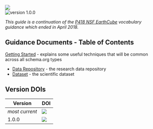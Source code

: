 <a id="top"></a>
[<img src ="https://zenodo.org/badge/DOI/10.5281/zenodo.2628755.svg"/>](https://doi.org/10.5281/zenodo.2628755)
</br>![version 1.0.0](https://img.shields.io/badge/version-1.0.0-orange.svg)


*This guide is a continuation of the [P418 NSF EarthCube](https://github.com/earthcubearchitecture-project418/p418Vocabulary) vocabulary guidance which ended in April 2018.*

<a id="guides"></a>
## Guidance Documents - Table of Contents ##
[Getting Started](/guides/GETTING-STARTED.md) - explains some useful techniques that will be common across all schema.org types
* [Data Repository](/guides/DataRepository.md) - the research data repository
* [Dataset](/guides/Dataset.md) - the scientific dataset

## Version DOIs

| Version | DOI |
| ------------- | ------------- |
|_most current_|[<img src ="https://zenodo.org/badge/DOI/10.5281/zenodo.2628755.svg"/>](https://doi.org/10.5281/zenodo.2628755)|
|1.0.0|[<img src ="https://zenodo.org/badge/DOI/10.5281/zenodo.2628756.svg"/>](https://doi.org/10.5281/zenodo.2628756)|
